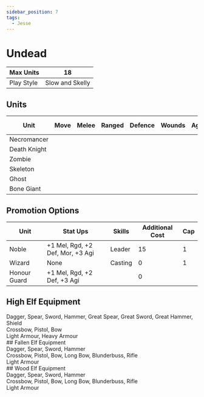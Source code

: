 ```yaml
---
sidebar_position: 7
tags:
  - Jesse
---
```

# Undead


| Max Units  | 18              |
| ---------- | --------------- |
| Play Style | Slow and Skelly |

## Units

| Unit         | Move | Melee | Ranged | Defence | Wounds | Agility | Attacks | Morale | Base Cost |
| ------------ | ---- | ----- | ------ | ------- | ------ | ------- | ------- | ------ | --------- |
| Necromancer  |      |       |        |         |        |         |         |        |           |
| Death Knight |      |       |        |         |        |         |         |        |           |
| Zombie       |      |       |        |         |        |         |         |        |           |
| Skeleton     |      |       |        |         |        |         |         |        |           |
| Ghost        |      |       |        |         |        |         |         |        |           |
| Bone Giant   |      |       |        |         |        |         |         |        |           |
## Promotion Options

| Unit         | Stat Ups                         | Skills  | Additional Cost | Cap |
| ------------ | -------------------------------- | ------- | --------------- | --- |
| Noble        | +1 Mel, Rgd, +2 Def, Mor, +3 Agi | Leader  | 15              | 1   |
| Wizard       | None                             | Casting | 0               | 1   |
| Honour Guard | +1 Mel, Rgd, +2 Def, +3 Agi      |         | 0               |     |

## High Elf Equipment

<div name='melee-weapons'>
Dagger, Spear, Sword, Hammer, Great Spear, Great Sword, Great Hammer, Shield
</div>
<div name='ranged-weapons'>
Crossbow, Pistol, Bow
</div>
<div name='armour'>
Light Armour, Heavy Armour
</div>
## Fallen Elf Equipment

<div name='melee-weapons'>
Dagger, Spear, Sword, Hammer
</div>
<div name='ranged-weapons'>
Crossbow, Pistol, Bow, Long Bow, Blunderbuss, Rifle
</div>
<div name='armour'>
Light Armour
</div>
## Wood Elf Equipment

<div name='melee-weapons'>
Dagger, Spear, Sword, Hammer
</div>
<div name='ranged-weapons'>
Crossbow, Pistol, Bow, Long Bow, Blunderbuss, Rifle
</div>
<div name='armour'>
Light Armour
</div>
